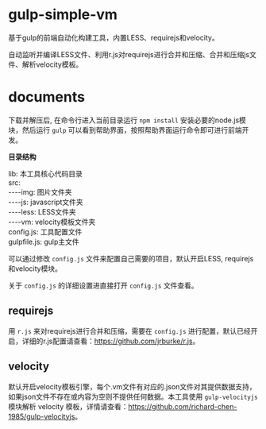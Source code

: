 gulp-simple-vm
==============

基于gulp的前端自动化构建工具，内置LESS、requirejs和velocity。

自动监听并编译LESS文件、利用r.js对requirejs进行合并和压缩、合并和压缩js文件、解析velocity模板。

documents
===========

下载并解压后, 在命令行进入当前目录运行 `npm install` 安装必要的node.js模块，然后运行 `gulp` 可以看到帮助界面，按照帮助界面运行命令即可进行前端开发。

<strong>目录结构</strong>

lib: 本工具核心代码目录<br>
src:<br>
  ----img: 图片文件夹<br>
  ----js: javascript文件夹<br>
  ----less: LESS文件夹<br>
  ----vm: velocity模板文件夹<br>
config.js: 工具配置文件<br>
gulpfile.js: gulp主文件

可以通过修改 `config.js` 文件来配置自己需要的项目，默认开启LESS, requirejs和velocity模块。

关于 `config.js` 的详细设置进直接打开 `config.js` 文件查看。

requirejs
---------

用 `r.js` 来对requirejs进行合并和压缩，需要在 `config.js` 进行配置，默认已经开启，详细的r.js配置请查看：<https://github.com/jrburke/r.js>。

velocity
---------

默认开启velocity模板引擎，每个.vm文件有对应的.json文件对其提供数据支持，如果json文件不存在或内容为空则不提供任何数据。本工具使用 `gulp-velocityjs` 模块解析 velocity 模板，详情请查看：<https://github.com/richard-chen-1985/gulp-velocityjs>。
